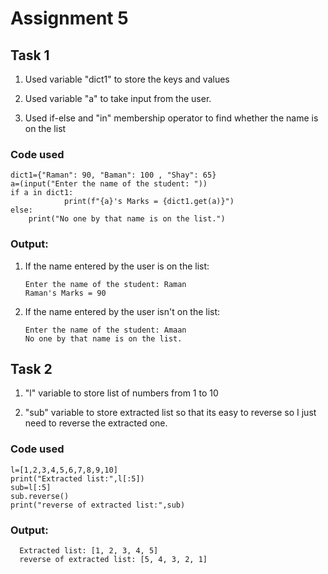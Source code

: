 # Assignment 5
## Task 1
  1) Used variable "dict1" to store the keys and values
  
  2) Used variable "a" to take input from the user.
  
  3) Used if-else and "in" membership operator to find whether the name is on the list

### Code used
    dict1={"Raman": 90, "Baman": 100 , "Shay": 65}
    a=(input("Enter the name of the student: "))
    if a in dict1:
                print(f"{a}'s Marks = {dict1.get(a)}")
    else:
        print("No one by that name is on the list.")

  ### Output:
  1) If the name entered by the user is on the list:
     
         Enter the name of the student: Raman
         Raman's Marks = 90

  2) If the name entered by the user isn't on the list:

         Enter the name of the student: Amaan
         No one by that name is on the list.  

## Task 2
   1) "l" variable to store list of numbers from 1 to 10
   
   2) "sub" variable to store extracted list so that its easy to reverse
       so I just need to reverse the extracted one.

### Code used
    l=[1,2,3,4,5,6,7,8,9,10]
    print("Extracted list:",l[:5])
    sub=l[:5]
    sub.reverse()
    print("reverse of extracted list:",sub)

  ### Output:
      Extracted list: [1, 2, 3, 4, 5]
      reverse of extracted list: [5, 4, 3, 2, 1]
